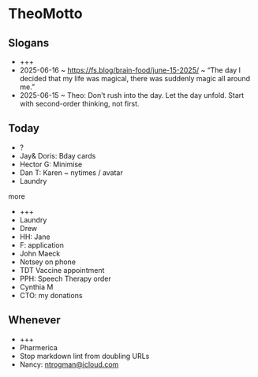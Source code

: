 # TheoMotto

## Slogans

* +++
* 2025-06-16 ~ https://fs.blog/brain-food/june-15-2025/ ~ “The day I decided that my life was magical, there was suddenly magic all around me.”
* 2025-06-15 ~ Theo: Don't rush into the day. Let the day unfold. Start with second-order thinking, not first. 

## Today

* ?
* Jay& Doris: Bday cards
* Hector G: Minimise
* Dan T: Karen ~ nytimes / avatar
* Laundry

more

* +++
* Laundry
* Drew
* HH: Jane
* F: application
* John Maeck
* Notsey on phone
* TDT Vaccine appointment
* PPH: Speech Therapy order
* Cynthia M
* CTO: my donations

## Whenever

* +++
* Pharmerica
* Stop markdown lint from doubling URLs
* Nancy: ntrogman@icloud.com

